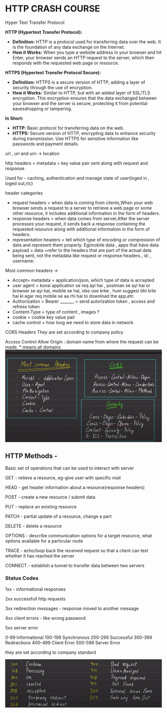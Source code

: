 # HTTP CRASH COURSE
Hyper Text Transfer Protocol

**HTTP (Hypertext Transfer Protocol):**
- **Definition:** HTTP is a protocol used for transferring data over the web. It is the foundation of any data exchange on the Internet.
- **How it Works:** When you type a website address in your browser and hit Enter, your browser sends an HTTP request to the server, which then responds with the requested web page or resource.

**HTTPS (Hypertext Transfer Protocol Secure):**
- **Definition:** HTTPS is a secure version of HTTP, adding a layer of security through the use of encryption.
- **How it Works:** Similar to HTTP, but with an added layer of SSL/TLS encryption. This encryption ensures that the data exchanged between your browser and the server is secure, protecting it from potential eavesdropping or tampering.

**In Short:**
- **HTTP:** Basic protocol for transferring data on the web.
- **HTTPS:** Secure version of HTTP, encrypting data to enhance security during transmission. Use HTTPS for sensitive information like passwords and payment details.

url , uri and urn -> location

http headers = metadata = key value pair sent along with request and response

Used for - caching, authentication and manage state of user(loged in , loged out,rtc)

header categories
- request headers = when data is coming from clients,When your web browser sends a request to a server to retrieve a web page or some other resource, it includes additional information in the form of headers.
- response headers = when data comes from server,After the server processes your request, it sends back a response containing the requested resource along with additional information in the form of headers.
- representation headers = tell which type of encoding or compression of data and represent them properly. Eg)mobile data , apps that have data
- payload  = data =refer to the headers that are part of the actual data being sent, not the metadata like request or response headers., id: , username:

Most common headers ->

- Accept=  metadata = application/json, which type of data is accepted
- user agent = konsi application se req ayi hai , postman se ayi hai or browser se ayi hai, mobile se hai, isko use krke , hum suggest bhi krte hai ki agar req mobile se aa rhi hai to download the app,etc
- Authorization = Bearer _______ = send autorization token , access and refress token
- Content-Type = type of content , images ?
- cookie = cookie key value pair
- cache control = how long we need to store data in network

CORS Headers 
They are set according to company policy

Access Control Allow Origin : domain name from where the request can be made. * means all domains
![Headers](./images/headers.png)

## HTTP Methods - 
Basic set of operations that can be used to interact with server 

GET - retieve a resource, eg-give user with specific mail

HEAD - get header information about a resource(response headers)

POST - create a new resource / submit data

PUT - replace an existing resource

PATCH - partial update of a resource, change a part 

DELETE - delete a resource

OPTIONS - describe communication options for a target resource, what options available for a particular route

TRACE - echo/loop back the received request so that a client can test whether it has reached the server

CONNECT - establish a tunnel to transfer data between two servers

### Status Codes
1xx - informational responses

2xx successfull http requests

3xx redirection messages - response moved to another message

4xx client errors - like wrong password

5xx server error 

0-99 Informational
100-199 Synchronous
200-299 Successful
300-399 Redirections
400-499 Client Error
500-599 Server Error

they are set according to company standard

![Alt text](./images/commonStatusCode.png)





